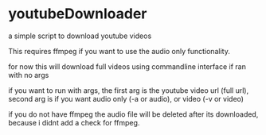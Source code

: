 # youtubeDownloader
a simple script to download youtube videos

This requires ffmpeg if you want to use the audio only functionality.

for now this will download full videos using commandline interface if ran with no args

if you want to run with args, the first arg is the youtube video url (full url),
second arg is if you want audio only (-a or audio), or video (-v or video)

if you do not have ffmpeg the audio file will be deleted after its downloaded,
because i didnt add a check for ffmpeg.
